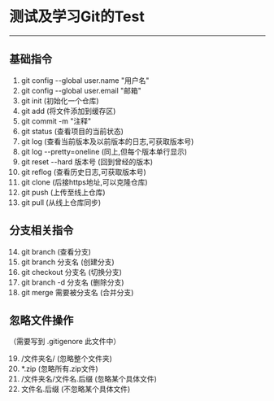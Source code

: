 # 测试及学习Git的Test

---

## 基础指令

1. git config --global user.name "用户名"
2. git config --global user.email "邮箱"
3. git init (初始化一个仓库)
4. git add (将文件添加到缓存区)
5. git commit -m "注释"
6. git status (查看项目的当前状态)
7. git log (查看当前版本及以前版本的日志,可获取版本号)
8. git log --pretty=oneline (同上,但每个版本单行显示)
9. git reset --hard 版本号 (回到曾经的版本)
10. git reflog (查看历史日志,可获取版本号)
11. git clone (后接https地址,可以克隆仓库)
12. git push (上传至线上仓库)
13. git pull (从线上仓库同步)

## 分支相关指令

14. git branch (查看分支)
15. git branch 分支名 (创建分支)
16. git checkout 分支名 (切换分支)
17. git branch -d 分支名 (删除分支)
18. git merge 需要被分支名 (合并分支)

## 忽略文件操作

（需要写到 .gitigenore 此文件中）

19. /文件夹名/ (忽略整个文件夹)
20. *.zip (忽略所有.zip文件)
21. /文件夹名/文件名.后缀 (忽略某个具体文件)
22. 文件名.后缀 (不忽略某个具体文件)
